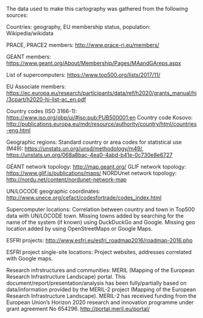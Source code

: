 The data used to make this cartography was gathered from the following sources:

Countries: geography, EU membership status, population: Wikipedia/wikidata

PRACE, PRACE2 members: http://www.prace-ri.eu/members/

GEANT members: https://www.geant.org/About/Membership/Pages/MAandGAreps.aspx

List of supercomputers: https://www.top500.org/lists/2017/11/

EU Associate members: https://ec.europa.eu/research/participants/data/ref/h2020/grants_manual/hi/3cpart/h2020-hi-list-ac_en.pdf

Country codes (ISO 3166-1): https://www.iso.org/obp/ui/#iso:pub:PUB500001:en
Country code Kosovo: http://publications.europa.eu/mdr/resource/authority/country/html/countries-eng.html

Geographic regions: Standard country or area codes for statistical use (M49): https://unstats.un.org/unsd/methodology/m49/, https://unstats.un.org/068a8bac-4ea0-4abd-b41e-0c730e8e6727

GÉANT network topology: http://map.geant.org/
GLIF network topology: https://www.glif.is/publications/maps/
NORDUnet network topology: http://nordu.net/content/nordunet-network-map

UN/LOCODE geographic coordinates: http://www.unece.org/cefact/codesfortrade/codes_index.html

Supercomputer locations: Correlation between country and town in Top500 data with UN/LOCODE town. Missing towns added by searching for the name of the system (if known) using DuckDuckGo and Google. Missing geo location added by using OpenStreetMaps or Google Maps.

ESFRI projects: http://www.esfri.eu/esfri_roadmap2016/roadmap-2016.php

ESFRI project single-site locations: Project websites, addresses correlated with Google maps.

Research infrstructures and communities: MERIL (Mapping of the European Research Infrastructure Landscape) portal. This document/report/presentation/analysis has been fully/partially based on data/information provided by the MERIL-2 project (Mapping of the European Research Infrastructure Landscape). MERIL-2 has received funding from the European Union’s Horizon 2020 research and innovation programme under grant agreement No 654296. http://portal.meril.eu/portal/
